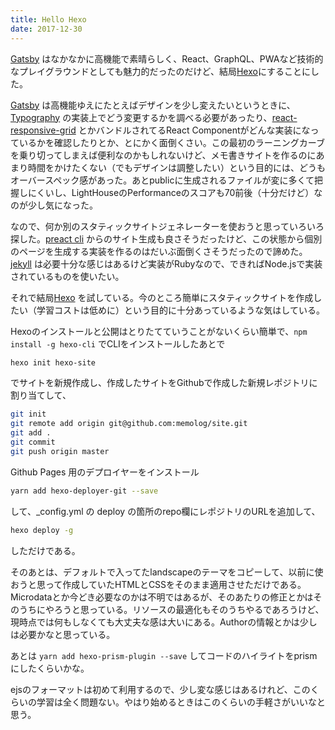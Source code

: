 ```yaml
---
title: Hello Hexo
date: 2017-12-30
---
```


[Gatsby](https://www.gatsbyjs.org/) はなかなかに高機能で素晴らしく、React、GraphQL、PWAなど技術的なプレイグラウンドとしても魅力的だったのだけど、結局[Hexo](https://hexo.io/)にすることにした。

[Gatsby](https://www.gatsbyjs.org/) は高機能ゆえにたとえばデザインを少し変えたいというときに、[Typography](http://kyleamathews.github.io/typography.js/) の実装上でどう変更するかを調べる必要があったり、[react-responsive-grid](https://github.com/KyleAMathews/react-responsive-grid) とかバンドルされてるReact Componentがどんな実装になっているかを確認したりとか、とにかく面倒くさい。この最初のラーニングカーブを乗り切ってしまえば便利なのかもしれないけど、メモ書きサイトを作るのにあまり時間をかけたくない（でもデザインは調整したい）という目的には、どうもオーバースペック感があった。あとpublicに生成されるファイルが変に多くて把握しにくいし、LightHouseのPerformanceのスコアも70前後（十分だけど）なのが少し気になった。<!-- more -->

なので、何か別のスタティックサイトジェネレーターを使おうと思っていろいろ探した。[preact cli](https://github.com/developit/preact-cli) からのサイト生成も良さそうだったけど、この状態から個別のページを生成する実装を作るのはだいぶ面倒くさそうだったので諦めた。[jekyll](https://jekyllrb.com/) は必要十分な感じはあるけど実装がRubyなので、できればNode.jsで実装されているものを使いたい。

それで結局[Hexo](https://hexo.io/) を試している。今のところ簡単にスタティックサイトを作成したい（学習コストは低めに）という目的に十分あっているような気はしている。

Hexoのインストールと公開はとりたてていうことがないくらい簡単で、`npm install -g hexo-cli` でCLIをインストールしたあとで

```bash
hexo init hexo-site
```

でサイトを新規作成し、作成したサイトをGithubで作成した新規レポジトリに割り当てして、

```bash
git init
git remote add origin git@github.com:memolog/site.git
git add .
git commit
git push origin master
```

Github Pages 用のデプロイヤーをインストール

```bash
yarn add hexo-deployer-git --save
```
して、_config.yml の deploy の箇所のrepo欄にレポジトリのURLを追加して、

```bash
hexo deploy -g
```
しただけである。

そのあとは、デフォルトで入ってたlandscapeのテーマをコピーして、以前に使おうと思って作成していたHTMLとCSSをそのまま適用させただけである。Microdataとか今どき必要なのかは不明ではあるが、そのあたりの修正とかはそのうちにやろうと思っている。リソースの最適化もそのうちやるであろうけど、現時点では何もしなくても大丈夫な感は大いにある。Authorの情報とかは少しは必要かなと思っている。

あとは `yarn add hexo-prism-plugin --save` してコードのハイライトをprismにしたくらいかな。

ejsのフォーマットは初めて利用するので、少し変な感じはあるけれど、このくらいの学習は全く問題ない。やはり始めるときはこのくらいの手軽さがいいなと思う。
